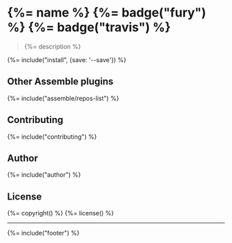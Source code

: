 # {%= name %} {%= badge("fury") %} {%= badge("travis") %}

> {%= description %}

{%= include("install", {save: '--save'}) %}

## Other Assemble plugins
{%= include("assemble/repos-list") %}

## Contributing
{%= include("contributing") %}

## Author
{%= include("author") %}

## License
{%= copyright() %}
{%= license() %}

***

{%= include("footer") %}